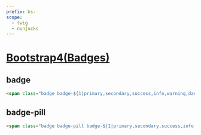 ```yaml
---
prefix: bs-
scope: 
  - twig
  - nunjucks
---
```


[Bootstrap4(Badges)](https://getbootstrap.com/docs/4.6/components/badge/)
=====================

badge
---------------------

```html
<span class="badge badge-${1|primary,secondary,success,info,warning,danger,light,dark|}">${2}</span>
```

badge-pill
---------------------

```html
<span class="badge badge-pill badge-${1|primary,secondary,success,info,warning,danger,light,dark|}">${2}</span>
```
